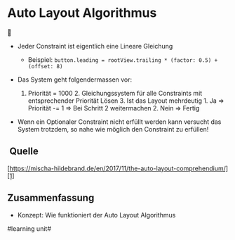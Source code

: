 # Auto Layout Algorithmus
🧮
- Jeder Constraint ist eigentlich eine Lineare Gleichung
	- Beispiel: `button.leading = rootView.trailing * (factor: 0.5) + (offset: 8)`
- Das System geht folgendermassen vor:
	1. Priorität = 1000
		2. Gleichungssystem für alle Constraints mit entsprechender Priorität Lösen
		3. Ist das Layout mehrdeutig
			1. Ja =\> Priorität -= 1 =\> Bei Schritt 2 weitermachen
			2. Nein =\> Fertig

- Wenn ein Optionaler Constraint nicht erfüllt werden kann versucht das System trotzdem, so nahe wie möglich den Constraint zu erfüllen!

##  Quelle
[https://mischa-hildebrand.de/en/2017/11/the-auto-layout-comprehendium/][1]


## Zusammenfassung
- Konzept: Wie funktioniert der Auto Layout Algorithmus

[1]:	https://mischa-hildebrand.de/en/2017/11/the-auto-layout-comprehendium/

#learning unit#